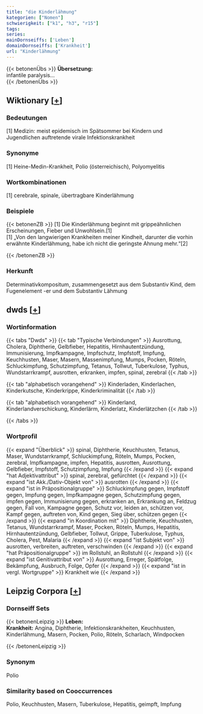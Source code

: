 ```yaml
---
title: "die Kinderlähmung"
kategorien: ["Nomen"]
schwierigkeit: ["k1", "h3", "r15"]
tags:
series:
mainDornseiffs: ['Leben']
domainDornseiffs: ['Krankheit']
url: "Kinderlähmung"
---
```


{{< betonenÜbs >}}
**Übersetzung:**  
infantile paralysis...  
{{< /betonenÜbs >}}

## Wiktionary [[+](https://de.wiktionary.org/wiki/Kinderlähmung)]

### Bedeutungen
[1] Medizin: meist epidemisch im Spätsommer bei Kindern und Jugendlichen auftretende virale Infektionskrankheit  

### Synonyme
[1] Heine-Medin-Krankheit, Polio (österreichisch), Polyomyelitis  

### Wortkombinationen
[1] cerebrale, spinale, übertragbare Kinderlähmung  

### Beispiele
{{< betonenZB >}}
[1] Die Kinderlähmung beginnt mit grippeähnlichen Erscheinungen, Fieber und Unwohlsein.[1]  
[1] „Von den langwierigen Krankheiten meiner Kindheit, darunter die vorhin erwähnte Kinderlähmung, habe ich nicht die geringste Ahnung mehr.“[2]  

{{< /betonenZB >}}
### Herkunft
Determinativkompositum, zusammengesetzt aus dem Substantiv Kind, dem Fugenelement -er und dem Substantiv Lähmung  



## dwds [[+](https://www.dwds.de/wb/Kinderlähmung)]

### Wortinformation
{{< tabs "Dwds" >}}
{{< tab "Typische Verbindungen" >}}
Ausrottung, Cholera, Diphtherie, Gelbfieber, Hepatitis, Hirnhautentzündung, Immunisierung, Impfkampagne, Impfschutz, Impfstoff, Impfung, Keuchhusten, Maser, Masern, Massenimpfung, Mumps, Pocken, Röteln, Schluckimpfung, Schutzimpfung, Tetanus, Tollwut, Tuberkulose, Typhus, Wundstarrkrampf, ausrotten, erkranken, impfen, spinal, zerebral
{{< /tab >}}

{{< tab "alphabetisch vorangehend" >}}
Kinderladen, Kinderlachen, Kinderkutsche, Kinderkrippe, Kinderkriminalität
{{< /tab >}}

{{< tab "alphabetisch vorangehend" >}}
Kinderland, Kinderlandverschickung, Kinderlärm, Kinderlatz, Kinderlätzchen
{{< /tab >}}

{{< /tabs >}}

### Wortprofil
{{< expand "Überblick" >}} spinal, Diphtherie, Keuchhusten, Tetanus, Maser, Wundstarrkrampf, Schluckimpfung, Röteln, Mumps, Pocken, zerebral, Impfkampagne, impfen, Hepatitis, ausrotten, Ausrottung, Gelbfieber, Impfstoff, Schutzimpfung, Impfung {{< /expand >}}
{{< expand "hat Adjektivattribut" >}} spinal, zerebral, gefürchtet {{< /expand >}}
{{< expand "ist Akk./Dativ-Objekt von" >}} ausrotten {{< /expand >}}
{{< expand "ist in Präpositionalgruppe" >}} Schluckimpfung gegen, Impfstoff gegen, Impfung gegen, Impfkampagne gegen, Schutzimpfung gegen, impfen gegen, Immunisierung gegen, erkranken an, Erkrankung an, Feldzug gegen, Fall von, Kampagne gegen, Schutz vor, leiden an, schützen vor, Kampf gegen, auftreten von, Kind gegen, Sieg über, schützen gegen {{< /expand >}}
{{< expand "in Koordination mit" >}} Diphtherie, Keuchhusten, Tetanus, Wundstarrkrampf, Maser, Pocken, Röteln, Mumps, Hepatitis, Hirnhautentzündung, Gelbfieber, Tollwut, Grippe, Tuberkulose, Typhus, Cholera, Pest, Malaria {{< /expand >}}
{{< expand "ist Subjekt von" >}} ausrotten, verbreiten, auftreten, verschwinden {{< /expand >}}
{{< expand "hat Präpositionalgruppe" >}} im Rollstuhl, an Rollstuhl {{< /expand >}}
{{< expand "ist Genitivattribut von" >}} Ausrottung, Erreger, Spätfolge, Bekämpfung, Ausbruch, Folge, Opfer {{< /expand >}}
{{< expand "ist in vergl. Wortgruppe" >}} Krankheit wie {{< /expand >}}

## Leipzig Corpora [[+](https://corpora.uni-leipzig.de/en/res?word=Kinderlähmung&corpusId=deu_newscrawl-public_2018)]

### Dornseiff Sets
{{< betonenLeipzig >}}
**Leben:**  
**Krankheit:** Angina, Diphtherie, Infektionskrankheiten, Keuchhusten, Kinderlähmung, Masern, Pocken, Polio, Röteln, Scharlach, Windpocken  

{{< /betonenLeipzig >}}

### Synonym
Polio


### Similarity based on Cooccurrences
Polio, Keuchhusten, Masern, Tuberkulose, Hepatitis, geimpft, Impfung

